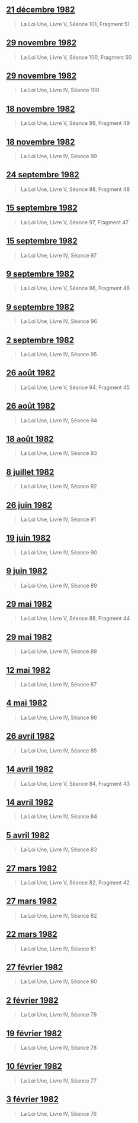 ## [21 décembre 1982](fr/1982/1982_1221_book_5)


> La Loi Une, Livre V, Séance 101, Fragment 51

[<i class="fas fa-file-pdf"></i>](http://llresearch.org/transcripts/issues/1982_french/1982_1221_book_5.pdf) [<i class="fas fa-external-link-alt"></i>](http://llresearch.org/transcripts/issues/1982_french/1982_1221_book_5.aspx)
 

## [29 novembre 1982](fr/1982/1982_1129_book_5)


> La Loi Une, Livre V, Séance 100, Fragment 50

[<i class="fas fa-file-pdf"></i>](http://llresearch.org/transcripts/issues/1982_french/1982_1129_book_5.pdf) [<i class="fas fa-external-link-alt"></i>](http://llresearch.org/transcripts/issues/1982_french/1982_1129_book_5.aspx)
 

## [29 novembre 1982](fr/1982/1982_1129_book_4)


> La Loi Une, Livre IV, Séance 100

[<i class="fas fa-file-pdf"></i>](http://llresearch.org/transcripts/issues/1982_french/1982_1129_book_4.pdf) [<i class="fas fa-external-link-alt"></i>](http://llresearch.org/transcripts/issues/1982_french/1982_1129_book_4.aspx)
 

## [18 novembre 1982](fr/1982/1982_1118_book_5)


> La Loi Une, Livre V, Séance 99, Fragment 49

[<i class="fas fa-file-pdf"></i>](http://llresearch.org/transcripts/issues/1982_french/1982_1118_book_5.pdf) [<i class="fas fa-external-link-alt"></i>](http://llresearch.org/transcripts/issues/1982_french/1982_1118_book_5.aspx)
 

## [18 novembre 1982](fr/1982/1982_1118_book_4)


> La Loi Une, Livre IV, Séance 99

[<i class="fas fa-file-pdf"></i>](http://llresearch.org/transcripts/issues/1982_french/1982_1118_book_4.pdf) [<i class="fas fa-external-link-alt"></i>](http://llresearch.org/transcripts/issues/1982_french/1982_1118_book_4.aspx)
 

## [24 septembre 1982](fr/1982/1982_0924_book_5)


> La Loi Une, Livre V, Séance 98, Fragment 48

[<i class="fas fa-file-pdf"></i>](http://llresearch.org/transcripts/issues/1982_french/1982_0924_book_5.pdf) [<i class="fas fa-external-link-alt"></i>](http://llresearch.org/transcripts/issues/1982_french/1982_0924_book_5.aspx)
 

## [15 septembre 1982](fr/1982/1982_0915_book_5)


> La Loi Une, Livre V, Séance 97, Fragment 47

[<i class="fas fa-file-pdf"></i>](http://llresearch.org/transcripts/issues/1982_french/1982_0915_book_5.pdf) [<i class="fas fa-external-link-alt"></i>](http://llresearch.org/transcripts/issues/1982_french/1982_0915_book_5.aspx)
 

## [15 septembre 1982](fr/1982/1982_0915_book_4)


> La Loi Une, Livre IV, Séance 97

[<i class="fas fa-file-pdf"></i>](http://llresearch.org/transcripts/issues/1982_french/1982_0915_book_4.pdf) [<i class="fas fa-external-link-alt"></i>](http://llresearch.org/transcripts/issues/1982_french/1982_0915_book_4.aspx)
 

## [9 septembre 1982](fr/1982/1982_0909_book_5)


> La Loi Une, Livre V, Séance 96, Fragment 46

[<i class="fas fa-file-pdf"></i>](http://llresearch.org/transcripts/issues/1982_french/1982_0909_book_5.pdf) [<i class="fas fa-external-link-alt"></i>](http://llresearch.org/transcripts/issues/1982_french/1982_0909_book_5.aspx)
 

## [9 septembre 1982](fr/1982/1982_0909_book_4)


> La Loi Une, Livre IV, Séance 96

[<i class="fas fa-file-pdf"></i>](http://llresearch.org/transcripts/issues/1982_french/1982_0909_book_4.pdf) [<i class="fas fa-external-link-alt"></i>](http://llresearch.org/transcripts/issues/1982_french/1982_0909_book_4.aspx)
 

## [2 septembre 1982](fr/1982/1982_0902_book_4)


> La Loi Une, Livre IV, Séance 95

[<i class="fas fa-file-pdf"></i>](http://llresearch.org/transcripts/issues/1982_french/1982_0902_book_4.pdf) [<i class="fas fa-external-link-alt"></i>](http://llresearch.org/transcripts/issues/1982_french/1982_0902_book_4.aspx)
 

## [26 août 1982](fr/1982/1982_0826_book_5)


> La Loi Une, Livre V, Séance 94, Fragment 45

[<i class="fas fa-file-pdf"></i>](http://llresearch.org/transcripts/issues/1982_french/1982_0826_book_5.pdf) [<i class="fas fa-external-link-alt"></i>](http://llresearch.org/transcripts/issues/1982_french/1982_0826_book_5.aspx)
 

## [26 août 1982](fr/1982/1982_0826_book_4)


> La Loi Une, Livre IV, Séance 94

[<i class="fas fa-file-pdf"></i>](http://llresearch.org/transcripts/issues/1982_french/1982_0826_book_4.pdf) [<i class="fas fa-external-link-alt"></i>](http://llresearch.org/transcripts/issues/1982_french/1982_0826_book_4.aspx)
 

## [18 août 1982](fr/1982/1982_0818_book_4)


> La Loi Une, Livre IV, Séance 93

[<i class="fas fa-file-pdf"></i>](http://llresearch.org/transcripts/issues/1982_french/1982_0818_book_4.pdf) [<i class="fas fa-external-link-alt"></i>](http://llresearch.org/transcripts/issues/1982_french/1982_0818_book_4.aspx)
 

## [8 juillet 1982](fr/1982/1982_0708_book_4)


> La Loi Une, Livre IV, Séance 92

[<i class="fas fa-file-pdf"></i>](http://llresearch.org/transcripts/issues/1982_french/1982_0708_book_4.pdf) [<i class="fas fa-external-link-alt"></i>](http://llresearch.org/transcripts/issues/1982_french/1982_0708_book_4.aspx)
 

## [26 juin 1982](fr/1982/1982_0626_book_4)


> La Loi Une, Livre IV, Séance 91

[<i class="fas fa-file-pdf"></i>](http://llresearch.org/transcripts/issues/1982_french/1982_0626_book_4.pdf) [<i class="fas fa-external-link-alt"></i>](http://llresearch.org/transcripts/issues/1982_french/1982_0626_book_4.aspx)
 

## [19 juin 1982](fr/1982/1982_0619_book_4)


> La Loi Une, Livre IV, Séance 90

[<i class="fas fa-file-pdf"></i>](http://llresearch.org/transcripts/issues/1982_french/1982_0619_book_4.pdf) [<i class="fas fa-external-link-alt"></i>](http://llresearch.org/transcripts/issues/1982_french/1982_0619_book_4.aspx)
 

## [9 juin 1982](fr/1982/1982_0609_book_4)


> La Loi Une, Livre IV, Séance 89

[<i class="fas fa-file-pdf"></i>](http://llresearch.org/transcripts/issues/1982_french/1982_0609_book_4.pdf) [<i class="fas fa-external-link-alt"></i>](http://llresearch.org/transcripts/issues/1982_french/1982_0609_book_4.aspx)
 

## [29 mai 1982](fr/1982/1982_0529_book_5)


> La Loi Une, Livre V, Séance 88, Fragment 44

[<i class="fas fa-file-pdf"></i>](http://llresearch.org/transcripts/issues/1982_french/1982_0529_book_5.pdf) [<i class="fas fa-external-link-alt"></i>](http://llresearch.org/transcripts/issues/1982_french/1982_0529_book_5.aspx)
 

## [29 mai 1982](fr/1982/1982_0529_book_4)


> La Loi Une, Livre IV, Séance 88

[<i class="fas fa-file-pdf"></i>](http://llresearch.org/transcripts/issues/1982_french/1982_0529_book_4.pdf) [<i class="fas fa-external-link-alt"></i>](http://llresearch.org/transcripts/issues/1982_french/1982_0529_book_4.aspx)
 

## [12 mai 1982](fr/1982/1982_0512_book_4)


> La Loi Une, Livre IV, Séance 87

[<i class="fas fa-file-pdf"></i>](http://llresearch.org/transcripts/issues/1982_french/1982_0512_book_4.pdf) [<i class="fas fa-external-link-alt"></i>](http://llresearch.org/transcripts/issues/1982_french/1982_0512_book_4.aspx)
 

## [4 mai 1982](fr/1982/1982_0504_book_4)


> La Loi Une, Livre IV, Séance 86

[<i class="fas fa-file-pdf"></i>](http://llresearch.org/transcripts/issues/1982_french/1982_0504_book_4.pdf) [<i class="fas fa-external-link-alt"></i>](http://llresearch.org/transcripts/issues/1982_french/1982_0504_book_4.aspx)
 

## [26 avril 1982](fr/1982/1982_0426_book_4)


> La Loi Une, Livre IV, Séance 85

[<i class="fas fa-file-pdf"></i>](http://llresearch.org/transcripts/issues/1982_french/1982_0426_book_4.pdf) [<i class="fas fa-external-link-alt"></i>](http://llresearch.org/transcripts/issues/1982_french/1982_0426_book_4.aspx)
 

## [14 avril 1982](fr/1982/1982_0414_book_5)


> La Loi Une, Livre V, Séance 84, Fragment 43

[<i class="fas fa-file-pdf"></i>](http://llresearch.org/transcripts/issues/1982_french/1982_0414_book_5.pdf) [<i class="fas fa-external-link-alt"></i>](http://llresearch.org/transcripts/issues/1982_french/1982_0414_book_5.aspx)
 

## [14 avril 1982](fr/1982/1982_0414_book_4)


> La Loi Une, Livre IV, Séance 84

[<i class="fas fa-file-pdf"></i>](http://llresearch.org/transcripts/issues/1982_french/1982_0414_book_4.pdf) [<i class="fas fa-external-link-alt"></i>](http://llresearch.org/transcripts/issues/1982_french/1982_0414_book_4.aspx)
 

## [5 avril 1982](fr/1982/1982_0405_book_4)


> La Loi Une, Livre IV, Séance 83

[<i class="fas fa-file-pdf"></i>](http://llresearch.org/transcripts/issues/1982_french/1982_0405_book_4.pdf) [<i class="fas fa-external-link-alt"></i>](http://llresearch.org/transcripts/issues/1982_french/1982_0405_book_4.aspx)
 

## [27 mars 1982](fr/1982/1982_0327_book_5)


> La Loi Une, Livre V, Séance 82, Fragment 42

[<i class="fas fa-file-pdf"></i>](http://llresearch.org/transcripts/issues/1982_french/1982_0327_book_5.pdf) [<i class="fas fa-external-link-alt"></i>](http://llresearch.org/transcripts/issues/1982_french/1982_0327_book_5.aspx)
 

## [27 mars 1982](fr/1982/1982_0327_book_4)


> La Loi Une, Livre IV, Séance 82

[<i class="fas fa-file-pdf"></i>](http://llresearch.org/transcripts/issues/1982_french/1982_0327_book_4.pdf) [<i class="fas fa-external-link-alt"></i>](http://llresearch.org/transcripts/issues/1982_french/1982_0327_book_4.aspx)
 

## [22 mars 1982](fr/1982/1982_0322_book_4)


> La Loi Une, Livre IV, Séance 81

[<i class="fas fa-file-pdf"></i>](http://llresearch.org/transcripts/issues/1982_french/1982_0322_book_4.pdf) [<i class="fas fa-external-link-alt"></i>](http://llresearch.org/transcripts/issues/1982_french/1982_0322_book_4.aspx)
 

## [27 février 1982](fr/1982/1982_0227_book_4)


> La Loi Une, Livre IV, Séance 80

[<i class="fas fa-file-pdf"></i>](http://llresearch.org/transcripts/issues/1982_french/1982_0227_book_4.pdf) [<i class="fas fa-external-link-alt"></i>](http://llresearch.org/transcripts/issues/1982_french/1982_0227_book_4.aspx)
 

## [2 février 1982](fr/1982/1982_0224_book_4)


> La Loi Une, Livre IV, Séance 79

[<i class="fas fa-file-pdf"></i>](http://llresearch.org/transcripts/issues/1982_french/1982_0224_book_4.pdf) [<i class="fas fa-external-link-alt"></i>](http://llresearch.org/transcripts/issues/1982_french/1982_0224_book_4.aspx)
 

## [19 février 1982](fr/1982/1982_0219_book_4)


> La Loi Une, Livre IV, Séance 78

[<i class="fas fa-file-pdf"></i>](http://llresearch.org/transcripts/issues/1982_french/1982_0219_book_4.pdf) [<i class="fas fa-external-link-alt"></i>](http://llresearch.org/transcripts/issues/1982_french/1982_0219_book_4.aspx)
 

## [10 février 1982](fr/1982/1982_0210_book_4)


> La Loi Une, Livre IV, Séance 77

[<i class="fas fa-file-pdf"></i>](http://llresearch.org/transcripts/issues/1982_french/1982_0210_book_4.pdf) [<i class="fas fa-external-link-alt"></i>](http://llresearch.org/transcripts/issues/1982_french/1982_0210_book_4.aspx)
 

## [3 février 1982](fr/1982/1982_0203_book_4)


> La Loi Une, Livre IV, Séance 76

[<i class="fas fa-file-pdf"></i>](http://llresearch.org/transcripts/issues/1982_french/1982_0203_book_4.pdf) [<i class="fas fa-external-link-alt"></i>](http://llresearch.org/transcripts/issues/1982_french/1982_0203_book_4.aspx)
 